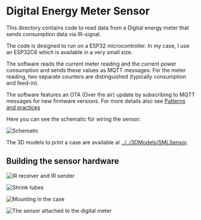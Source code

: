 # Digital Energy Meter Sensor
This directory contains code to read data from a Digital energy meter that sends consumption data via IR-signal. 

The code is designed to run on a ESP32 microcontroller. In my case, I use an ESP32C6 which is available in a very small size.

The software reads the current meter reading and the current power consumption and sends these values as MQTT messages. For the meter reading, two separate counters are distinguished (typically consumption and feed-in).

The software features an OTA (Over the air) update by subscribing to MQTT messages for new firmware versions. For more details also see [Patterns and practices](https://github.com/tschissler/SmartHomeTS#unique-patterns-and-practices)

Here you can see the schematic für wiring the sensor:

![Schematic](Schematic.png)

The 3D models to print a case are available at [../../3DModels/SMLSensor](../../3DModels/SMLSensor).

## Building the sensor hardware

![IR receiver and IR sender](20250426_154017.jpg)

![Shrink tubes](20250426_154614.jpg)

![Mounting in the case](20250426_161152.jpg)

![The sensor attached to the digital meter](20250426_171349.jpg)